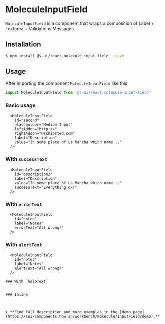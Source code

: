 # MoleculeInputField


`MoleculeInputField` is a component that wraps a composition of Label + Textarea + Validations  Messages. 


## Installation

```sh
$ npm install @s-ui/react-molecule-input-field --save
```

## Usage

After importing the component `MoleculeInputField` like this

```javascript
import MoleculeInputField from '@s-ui/react-molecule-input-field'
```

### Basic usage
    
```
  <MoleculeInputField
    id="second"
    placeholder="Medium Input"
    leftAddon="http://"
    rightAddon="@schibsted.com"
    label="Description"
    value="In some place of La Mancha which name..."
  />
```

### With `successText`
    
```
  <MoleculeInputField
    id="description2"
    label="Description"
    value="In some place of La Mancha which name..."
    successText="Everything ok!"
  />
```

### With `errorText`
    
```
  <MoleculeInputField
    id="notes"
    label="Notes"
    errorText="All wrong!"
  />
```

### With `alertText`
    
```
  <MoleculeInputField
    id="notes"
    label="Notes"
    alertText="All wrong!"
  />

### With `helpText`
```
  <MoleculeInputField
    id="description-inline2"
    label="Description"
    helpText="Tu descripción en Latin"
    value="Lorem ipsum dolor sit amet"
  />
```

### Inline
```
  <MoleculeInputField
    id="description"
    label="Description"
    value="In some place of La Mancha which name..."
    inline
  />
```


> **Find full description and more examples in the [demo page](https://sui-components.now.sh/workbench/molecule/inputField/demo).**